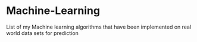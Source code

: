 # Machine-Learning

List of my Machine learning algorithms that have been implemented on real world data sets for prediction

